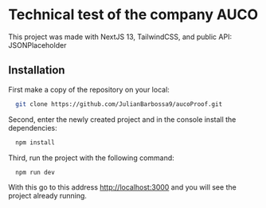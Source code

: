 
# Technical test of the company __AUCO__

This project was made with NextJS 13, TailwindCSS, and public API: JSONPlaceholder


## Installation


First make a copy of the repository on your local:

```bash
  git clone https://github.com/JulianBarbossa9/aucoProof.git
```

Second, enter the newly created project and in the console install the dependencies:

```bash
  npm install
```
Third, run the project with the following command:

```bash
  npm run dev
```

With this go to this address [http://localhost:3000](http://localhost:3000) and you will see the project already running.


